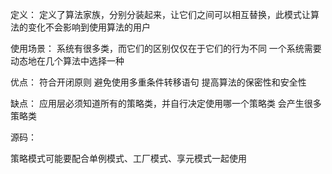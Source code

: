 定义：
    定义了算法家族，分别分装起来，让它们之间可以相互替换，此模式让算法的变化不会影响到使用算法的用户
    
    
使用场景：
    系统有很多类，而它们的区别仅仅在于它们的行为不同
    一个系统需要动态地在几个算法中选择一种
    

优点：
    符合开闭原则
    避免使用多重条件转移语句
    提高算法的保密性和安全性

缺点：
    应用层必须知道所有的策略类，并自行决定使用哪一个策略类
    会产生很多策略类




源码：









策略模式可能要配合单例模式、工厂模式、享元模式一起使用